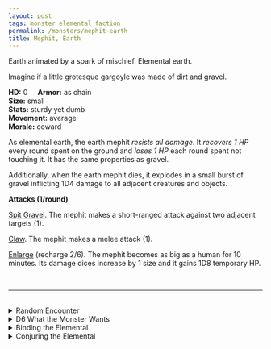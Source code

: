 ```yaml
---
layout: post
tags: monster elemental faction
permalink: /monsters/mephit-earth
title: Mephit, Earth
---
```


Earth animated by a spark of mischief. Elemental earth.

Imagine if a little grotesque gargoyle was made of dirt and gravel.

**HD:** 0  &nbsp; &nbsp;  **Armor:** as chain <br>
**Size:** small <br>
**Stats:** sturdy yet dumb <br>
**Movement:** average <br>
**Morale:** coward <br>

As elemental earth, the earth mephit *resists all damage*. It *recovers 1 HP* every round spent on the ground and *loses 1 HP* each round spent not touching it. It has the same properties as gravel.

Additionally, when the earth mephit dies, it explodes in a small burst of gravel inflicting 1D4 damage to all adjacent creatures and objects.

**Attacks (1/round)**

<ins>Spit Gravel</ins>. The mephit makes a short-ranged attack against two adjacent targets (1).

<ins>Claw</ins>. The mephit makes a melee attack (1).

<ins>Enlarge</ins> (recharge 2/6). The mephit becomes as big as a human for 10 minutes. Its damage dices increase by 1 size and it gains 1D8 temporary HP.

<br>

---

<br> 

<details markdown="1">
<summary>Random Encounter</summary>

1. **Monster:** 1D8 earth mephits
1. **Lair:** Some sort of bath filled with gravel instead of water. <br>	&nbsp; OR <br>	**Omen:** Carefree mumbling.
1. **Spoor:** A big pile of gravel.
1. **Tracks:** A trail of gravel.
1. **Trace:** [rumor] A powerful creature of earth has sent its agents in the area.
1. **Trace:** A message in terran outlined with pebbles.
</details>

<details markdown="1">
<summary>D6 What the Monster Wants</summary>

1. Deliver an important message from their master. 
1. To tell you a story from the past, when an mud-princess ...
1. Covering the area with dirt for the arrival of their stoic master.
1. Hiding from their master, they dont want to work.
1. They are newly born, they are very curious.
1. Get some information for their stoic master.
</details>

<details markdown="1">
<summary>Binding the Elemental</summary>

You gain a [Spell Dice](https://saltygoo.github.io/class/magic-user#spells), one Doom Point and ...

1. ... 1D4 inventory slots are filled with gravel. It comes back as soon as you remove it.
1. ... your words are replaced by 1'' earth mephits that mime them before crumbling. 
1. ... your sweat is replaced by sand. You'll never be comfortable again. 
1. ... each time you rest, one thing on you is stolen by an earth mephit and brought to the plane of earth.
1. ... you have a phobia of not touching the ground.
1. ... the spell word *Gravel*. 

If you roll a catastrophe, the elemental is released.
</details>

<details markdown="1">
<summary>Conjuring the Elemental</summary>

If you know the spell [Conjure](https://saltygoo.github.io/2020/11/12/conjure/), you can alter it in such way for a minimum of 1 Spell Dices:

**Conjure Earth Mephit** <br>
R: self 

When casting the spell you must prepare a message with up to [sum] words. [sum] Earth mephits are then summoned and will each deliver one word of your message to whoever it is intended, across any plane. The message will be delivered in the most monotone and long way possible.

</details>
